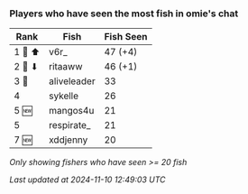 ### Players who have seen the most fish in omie's chat
| Rank | Fish | Fish Seen |
|------|--------|-----------|
| 1 🥇 ⬆ | v6r_  | 47 (+4) |
| 2 🥈 ⬇ | ritaaww  | 46 (+1) |
| 3 🥉  | aliveleader  | 33 |
| 4  | sykelle  | 26 |
| 5 🆕 | mangos4u  | 21 |
| 5  | respirate_  | 21 |
| 7 🆕 | xddjenny  | 20 |

_Only showing fishers who have seen >= 20 fish_

_Last updated at 2024-11-10 12:49:03 UTC_